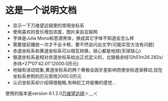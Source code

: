 # 这是一个说明文档
* 显示一下万维望远镜里的常用坐标系
* 使用喜欢的音乐增加浓度，图片来自互联网
* 字体是Julia Mono和思源黑体，换成其它字体不知道会怎么样
* 需要提前播放一次才不会卡顿，要不然会闪出文字(可能实现方法有问题)
* 赤道坐标系和黄道坐标系可以相互转换，球心都是地球(天球球心)
* 银道坐标系是相对赤道坐标系给出正式定义的，北银极赤经12h51m26.282s/赤纬+27°07′42.01″(2000.0历元)
* 地轴有进动现象,黄道坐标系的两个黄极会因岁差影响而使坐标逐渐移动,现在坐标系参照的历元常用2000.0历元
* 认识坐标系却介绍得很粗略,有种赶工并偷懒的感觉...

使用的版本是version 6.1.2.0[万维望远镜](https://worldwidetelescope.org/download/)＞﹏＜
